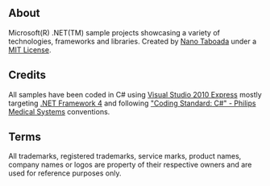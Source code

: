 About
-----
Microsoft(R) .NET(TM) sample projects showcasing a variety of technologies, frameworks and libraries. Created by [Nano Taboada](http://openid.nanotaboada.com.ar) under a [MIT License](http://opensource.org/licenses/mit-license.php).

Credits
-------
All samples have been coded in C# using [Visual Studio 2010 Express](http://www.microsoft.com/visualstudio/en-us/products/2010-editions/express-iso) mostly targeting [.NET Framework 4](http://www.microsoft.com/net/) and following ["Coding Standard: C#" - Philips Medical Systems](http://www.tiobe.com/content/paperinfo/gemrcsharpcs.pdf) conventions.

Terms
-----
All trademarks, registered trademarks, service marks, product names, company names or logos are property of their respective owners and are used for reference purposes only.
